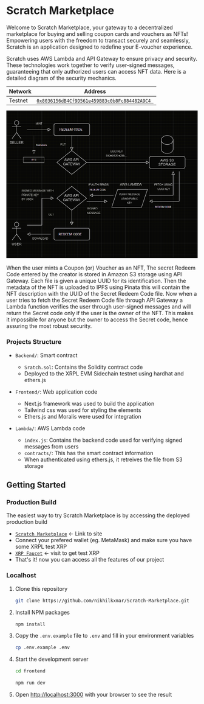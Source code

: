 # Scratch Marketplace

Welcome to Scratch Marketplace, your gateway to a decentralized marketplace for buying and selling coupon cards and vouchers as NFTs! Empowering users with the freedom to transact securely and seamlessly, Scratch is an application designed to redefine your E-voucher experience.

Scratch uses AWS Lambda and API Gateway to ensure privacy and security. These technologies work together to verify user-signed messages, guaranteeing that only authorized users can access NFT data. Here is a detailed diagram of the security mechanics.

| Network | Address                                                                                                                            |
| ------- | ---------------------------------------------------------------------------------------------------------------------------------- |
| Testnet | [`0x8036156dB4Cf9D561e459B83c0b8Fc884482A9C4 `](https://evm-sidechain.xrpl.org/address/0x8036156dB4Cf9D561e459B83c0b8Fc884482A9C4) |

![Flow-Diagram](./frontend/src/assets/flow.png)

When the user mints a Coupon (or) Voucher as an NFT, The secret Redeem Code entered by the creator is stored in Amazon S3 storage using API Gateway. Each file is given a unique UUID for its identification. Then the metadata of the NFT is uploaded to IPFS using Pinata this will contain the NFT description with the UUID of the Secret Redeem Code file. Now when a user tries to fetch the Secret Redeem Code file through API Gateway a Lambda function verifies the user through user-signed messages and will return the Secret code only if the user is the owner of the NFT. This makes it impossible for anyone but the owner to access the Secret code, hence assuring the most robust security.

### Projects Structure

- `Backend/`: Smart contract

  - `Sratch.sol`: Contains the Solidity contract code
  - Deployed to the XRPL EVM Sidechain testnet using hardhat and ethers.js

- `Frontend/`: Web application code

  - Next.js framework was used to build the application
  - Tailwind css was used for styling the elements
  - Ethers.js and Moralis were used for integration

- `Lambda/`: AWS Lambda code

  - `index.js`: Contains the backend code used for verifying signed messages from users
  - `contracts/`: This has the smart contract information
  - When authenticated using ethers.js, it retreives the file from S3 storage

## Getting Started

### Production Build

The easiest way to try Scratch Marketplace is by accessing the deployed production build

- [`Scratch Marketplace`](https://scratch-marketplace.vercel.app/) <- Link to site
- Connect your prefered wallet (eg. MetaMask) and make sure you have some XRPL test XRP
- [`XRP Faucet`](https://xrpl.org/xrp-testnet-faucet.html) <- visit to get test XRP
- That's it! now you can access all the features of our project

### Localhost

1. Clone this repository

   ```sh
   git clone https://github.com/nikhilkxmar/Scratch-Marketplace.git
   ```

2. Install NPM packages
   ```sh
   npm install
   ```
3. Copy the `.env.example` file to `.env` and fill in your environment variables
   ```sh
   cp .env.example .env
   ```
4. Start the development server

   ```sh
   cd frontend
   ```

   ```sh
   npm run dev
   ```

5. Open [http://localhost:3000](http://localhost:3000) with your browser to see the result
